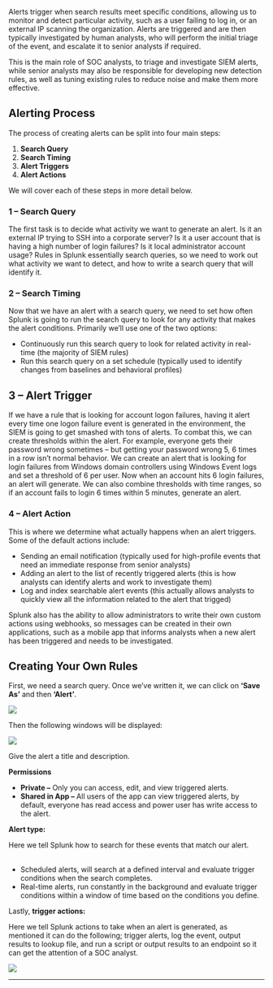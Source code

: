 Alerts trigger when search results meet specific conditions, allowing us to monitor and detect particular activity, such as a user failing to log in, or an external IP scanning the organization. Alerts are triggered and are then typically investigated by human analysts, who will perform the initial triage of the event, and escalate it to senior analysts if required. 

This is the main role of SOC analysts, to triage and investigate SIEM alerts, while senior analysts may also be responsible for developing new detection rules, as well as tuning existing rules to reduce noise and make them more effective.

## Alerting Process

The process of creating alerts can be split into four main steps:

1. **Search Query**
2. **Search Timing**
3. **Alert Triggers**
4. **Alert Actions**

We will cover each of these steps in more detail below.

### 1 – Search Query

The first task is to decide what activity we want to generate an alert. Is it an external IP trying to SSH into a corporate server? Is it a user account that is having a high number of login failures? Is it local administrator account usage? Rules in Splunk essentially search queries, so we need to work out what activity we want to detect, and how to write a search query that will identify it.
### 2 – Search Timing

Now that we have an alert with a search query, we need to set how often Splunk is going to run the search query to look for any activity that makes the alert conditions. Primarily we’ll use one of the two options:

- Continuously run this search query to look for related activity in real-time (the majority of SIEM rules)
- Run this search query on a set schedule (typically used to identify changes from baselines and behavioral profiles)
## 3 – Alert Trigger

If we have a rule that is looking for account logon failures, having it alert every time one logon failure event is generated in the environment, the SIEM is going to get smashed with tons of alerts. To combat this, we can create thresholds within the alert. For example, everyone gets their password wrong sometimes – but getting your password wrong 5, 6 times in a row isn’t normal behavior. We can create an alert that is looking for login failures from Windows domain controllers using Windows Event logs and set a threshold of 6 per user. Now when an account hits 6 login failures, an alert will generate. We can also combine thresholds with time ranges, so if an account fails to login 6 times within 5 minutes, generate an alert.
### 4 – Alert Action

This is where we determine what actually happens when an alert triggers. Some of the default actions include:

- Sending an email notification (typically used for high-profile events that need an immediate response from senior analysts)
- Adding an alert to the list of recently triggered alerts (this is how analysts can identify alerts and work to investigate them)
- Log and index searchable alert events (this actually allows analysts to quickly view all the information related to the alert that trigged)

Splunk also has the ability to allow administrators to write their own custom actions using webhooks, so messages can be created in their own applications, such as a mobile app that informs analysts when a new alert has been triggered and needs to be investigated.

## Creating Your Own Rules

First, we need a search query. Once we’ve written it, we can click on **‘Save As’** and then **‘Alert’**.
  
![](https://d2y9h8w1ydnujs.cloudfront.net/uploads/content/images/f9bb0872a6d528e774b778ef35402490765936ddcec7b6b5ac3d1e6e5de1002f58e8cf03d356f2af1b50e69f951b.png)

Then the following windows will be displayed:

![](https://d2y9h8w1ydnujs.cloudfront.net/uploads/content/images/14908579c7c8c1168b4fe335f1c68fafe291a60bb3c601bd5e30d2aa9ae42d6bc4dff619ff4dd571763d13e395e5.png)

Give the alert a title and description.

**Permissions**

- **Private –** Only you can access, edit, and view triggered alerts.
- **Shared in App –** All users of the app can view triggered alerts, by default, everyone has read access and power user has write access to the alert.

**Alert type:**

Here we tell Splunk how to search for these events that match our alert.  
 
- Scheduled alerts, will search at a defined interval and evaluate trigger conditions when the search completes.
- Real-time alerts, run constantly in the background and evaluate trigger conditions within a window of time based on the conditions you define.

Lastly, **trigger actions:**

Here we tell Splunk actions to take when an alert is generated, as mentioned it can do the following; trigger alerts, log the event, output results to lookup file, and run a script or output results to an endpoint so it can get the attention of a SOC analyst.

![](https://d2y9h8w1ydnujs.cloudfront.net/uploads/content/images/e76ad60bef8ab534265dc32a9a85eb57806717fa85e5fc8b34c2aceb9d7712041e5ac9a15c2dd4d57244202c3169.png)

---